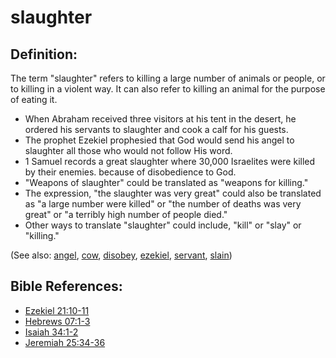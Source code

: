 # slaughter #

## Definition: ##

The term "slaughter" refers to killing a large number of animals or people, or to killing in a violent way. It can also refer to killing an animal for the purpose of eating it.

* When Abraham received three visitors at his tent in the desert, he ordered his servants to slaughter and cook a calf for his guests.
* The prophet Ezekiel prophesied that God would send his angel to slaughter all those who would not follow His word.
* 1 Samuel records a great slaughter where 30,000 Israelites were killed by their enemies. because of disobedience to God.
* "Weapons of slaughter" could be translated as "weapons for killing."
* The expression, "the slaughter was very great" could also be translated as "a large number were killed" or "the number of deaths was very great" or "a terribly high number of people died."
* Other ways to translate "slaughter" could include, "kill" or "slay" or "killing."

(See also: [angel](../kt/angel.md), [cow](../other/cow.md), [disobey](../other/disobey.md), [ezekiel](../other/ezekiel.md), [servant](../other/servant.md), [slain](../other/slain.md))

## Bible References: ##

* [Ezekiel 21:10-11](https://door43.org/en/bible/notes/ezk/21/10)
* [Hebrews 07:1-3](https://door43.org/en/bible/notes/heb/07/01)
* [Isaiah 34:1-2](https://door43.org/en/bible/notes/isa/34/01)
* [Jeremiah 25:34-36](https://door43.org/en/bible/notes/jer/25/34)


